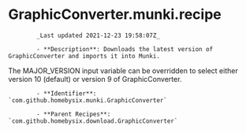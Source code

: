 # GraphicConverter.munki.recipe

            _Last updated 2021-12-23 19:58:07Z_

            - **Description**: Downloads the latest version of GraphicConverter and imports it into Munki.

The MAJOR_VERSION input variable can be overridden to select either version 10 (default) or version 9 of GraphicConverter.

            - **Identifier**: `com.github.homebysix.munki.GraphicConverter`

            - **Parent Recipes**: `com.github.homebysix.download.GraphicConverter`